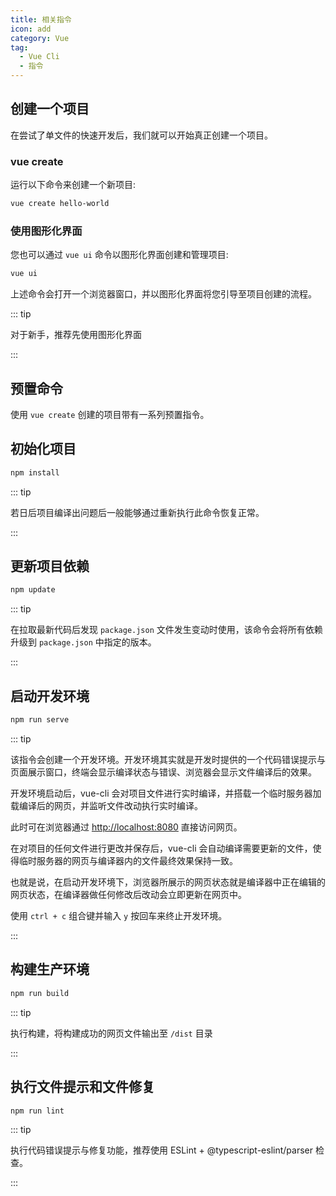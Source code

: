 ```yaml
---
title: 相关指令
icon: add
category: Vue
tag:
  - Vue Cli
  - 指令
---
```


## 创建一个项目

在尝试了单文件的快速开发后，我们就可以开始真正创建一个项目。

### vue create

运行以下命令来创建一个新项目:

```bash
vue create hello-world
```

### 使用图形化界面

您也可以通过 `vue ui` 命令以图形化界面创建和管理项目:

```bash
vue ui
```

上述命令会打开一个浏览器窗口，并以图形化界面将您引导至项目创建的流程。

::: tip

对于新手，推荐先使用图形化界面

:::

## 预置命令

使用 `vue create` 创建的项目带有一系列预置指令。

## 初始化项目

```sh
npm install
```

::: tip

若日后项目编译出问题后一般能够通过重新执行此命令恢复正常。

:::

## 更新项目依赖

```bash
npm update
```

::: tip

在拉取最新代码后发现 `package.json` 文件发生变动时使用，该命令会将所有依赖升级到 `package.json` 中指定的版本。

:::

## 启动开发环境

```bash
npm run serve
```

::: tip

该指令会创建一个开发环境。开发环境其实就是开发时提供的一个代码错误提示与页面展示窗口，终端会显示编译状态与错误、浏览器会显示文件编译后的效果。

开发环境启动后，vue-cli 会对项目文件进行实时编译，并搭载一个临时服务器加载编译后的网页，并监听文件改动执行实时编译。

此时可在浏览器通过 [http://localhost:8080](http://localhost:8080) 直接访问网页。

在对项目的任何文件进行更改并保存后，vue-cli 会自动编译需要更新的文件，使得临时服务器的网页与编译器内的文件最终效果保持一致。

也就是说，在启动开发环境下，浏览器所展示的网页状态就是编译器中正在编辑的网页状态，在编译器做任何修改后改动会立即更新在网页中。

使用 `ctrl + c` 组合键并输入 `y` 按回车来终止开发环境。

:::

## 构建生产环境

```sh
npm run build
```

::: tip

执行构建，将构建成功的网页文件输出至 `/dist` 目录

:::

## 执行文件提示和文件修复

```sh
npm run lint
```

::: tip

执行代码错误提示与修复功能，推荐使用 ESLint + @typescript-eslint/parser 检查。

:::

